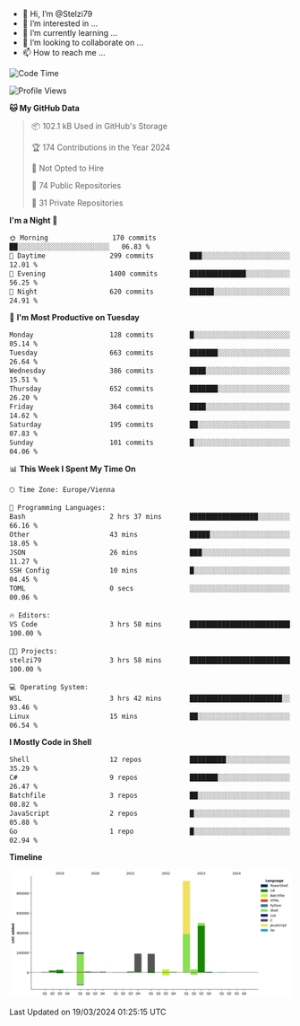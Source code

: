 - 👋 Hi, I’m @Stelzi79
- 👀 I’m interested in ...
- 🌱 I’m currently learning ...
- 💞️ I’m looking to collaborate on ...
- 📫 How to reach me ...

<!--START_SECTION:waka-->
![Code Time](http://img.shields.io/badge/Code%20Time-956%20hrs%2036%20mins-blue)

![Profile Views](http://img.shields.io/badge/Profile%20Views-0-blue)

**🐱 My GitHub Data** 

> 📦 102.1 kB Used in GitHub's Storage 
 > 
> 🏆 174 Contributions in the Year 2024
 > 
> 🚫 Not Opted to Hire
 > 
> 📜 74 Public Repositories 
 > 
> 🔑 31 Private Repositories 
 > 
**I'm a Night 🦉** 

```text
🌞 Morning                170 commits         ██░░░░░░░░░░░░░░░░░░░░░░░   06.83 % 
🌆 Daytime                299 commits         ███░░░░░░░░░░░░░░░░░░░░░░   12.01 % 
🌃 Evening                1400 commits        ██████████████░░░░░░░░░░░   56.25 % 
🌙 Night                  620 commits         ██████░░░░░░░░░░░░░░░░░░░   24.91 % 
```
📅 **I'm Most Productive on Tuesday** 

```text
Monday                   128 commits         █░░░░░░░░░░░░░░░░░░░░░░░░   05.14 % 
Tuesday                  663 commits         ███████░░░░░░░░░░░░░░░░░░   26.64 % 
Wednesday                386 commits         ████░░░░░░░░░░░░░░░░░░░░░   15.51 % 
Thursday                 652 commits         ███████░░░░░░░░░░░░░░░░░░   26.20 % 
Friday                   364 commits         ████░░░░░░░░░░░░░░░░░░░░░   14.62 % 
Saturday                 195 commits         ██░░░░░░░░░░░░░░░░░░░░░░░   07.83 % 
Sunday                   101 commits         █░░░░░░░░░░░░░░░░░░░░░░░░   04.06 % 
```


📊 **This Week I Spent My Time On** 

```text
🕑︎ Time Zone: Europe/Vienna

💬 Programming Languages: 
Bash                     2 hrs 37 mins       █████████████████░░░░░░░░   66.16 % 
Other                    43 mins             █████░░░░░░░░░░░░░░░░░░░░   18.05 % 
JSON                     26 mins             ███░░░░░░░░░░░░░░░░░░░░░░   11.27 % 
SSH Config               10 mins             █░░░░░░░░░░░░░░░░░░░░░░░░   04.45 % 
TOML                     0 secs              ░░░░░░░░░░░░░░░░░░░░░░░░░   00.06 % 

🔥 Editors: 
VS Code                  3 hrs 58 mins       █████████████████████████   100.00 % 

🐱‍💻 Projects: 
stelzi79                 3 hrs 58 mins       █████████████████████████   100.00 % 

💻 Operating System: 
WSL                      3 hrs 42 mins       ███████████████████████░░   93.46 % 
Linux                    15 mins             ██░░░░░░░░░░░░░░░░░░░░░░░   06.54 % 
```

**I Mostly Code in Shell** 

```text
Shell                    12 repos            █████████░░░░░░░░░░░░░░░░   35.29 % 
C#                       9 repos             ███████░░░░░░░░░░░░░░░░░░   26.47 % 
Batchfile                3 repos             ██░░░░░░░░░░░░░░░░░░░░░░░   08.82 % 
JavaScript               2 repos             █░░░░░░░░░░░░░░░░░░░░░░░░   05.88 % 
Go                       1 repo              █░░░░░░░░░░░░░░░░░░░░░░░░   02.94 % 
```



**Timeline**

![Lines of Code chart](https://raw.githubusercontent.com/Stelzi79/Stelzi79/main/assets/bar_graph.png)


 Last Updated on 19/03/2024 01:25:15 UTC
<!--END_SECTION:waka-->

<!---
Stelzi79/Stelzi79 is a ✨ special ✨ repository because its `README.md` (this file) appears on your GitHub profile.
You can click the Preview link to take a look at your changes.
--->
